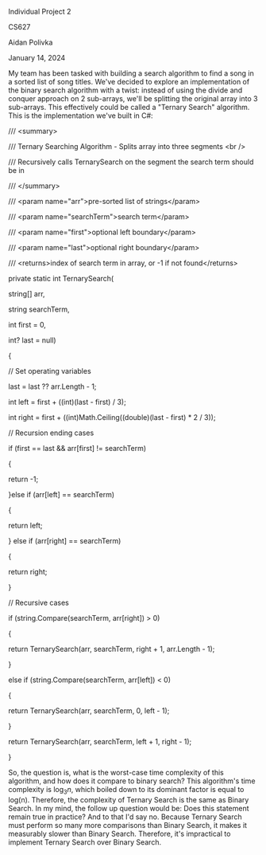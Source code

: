 Individual Project 2

CS627

Aidan Polivka

January 14, 2024

My team has been tasked with building a search algorithm to find a song
in a sorted list of song titles. We've decided to explore an
implementation of the binary search algorithm with a twist: instead of
using the divide and conquer approach on 2 sub-arrays, we'll be
splitting the original array into 3 sub-arrays. This effectively could
be called a "Ternary Search" algorithm. This is the implementation we've
built in C#:

/// \<summary\>

/// Ternary Searching Algorithm - Splits array into three segments \<br
/\>

/// Recursively calls TernarySearch on the segment the search term
should be in

/// \</summary\>

/// \<param name=\"arr\"\>pre-sorted list of strings\</param\>

/// \<param name=\"searchTerm\"\>search term\</param\>

/// \<param name=\"first\"\>optional left boundary\</param\>

/// \<param name=\"last\"\>optional right boundary\</param\>

/// \<returns\>index of search term in array, or -1 if not
found\</returns\>

private static int TernarySearch(

string\[\] arr,

string searchTerm,

int first = 0,

int? last = null)

{

// Set operating variables

last = last ?? arr.Length - 1;

int left = first + ((int)(last - first) / 3);

int right = first + ((int)Math.Ceiling((double)(last - first) \* 2 /
3));

// Recursion ending cases

if (first == last && arr\[first\] != searchTerm)

{

return -1;

}else if (arr\[left\] == searchTerm)

{

return left;

} else if (arr\[right\] == searchTerm)

{

return right;

}

// Recursive cases

if (string.Compare(searchTerm, arr\[right\]) \> 0)

{

return TernarySearch(arr, searchTerm, right + 1, arr.Length - 1);

}

else if (string.Compare(searchTerm, arr\[left\]) \< 0)

{

return TernarySearch(arr, searchTerm, 0, left - 1);

}

return TernarySearch(arr, searchTerm, left + 1, right - 1);

}

So, the question is, what is the worst-case time complexity of this
algorithm, and how does it compare to binary search? This algorithm's
time complexity is $\log_{3}n$, which boiled down to its dominant factor
is equal to log(n). Therefore, the complexity of Ternary Search is the
same as Binary Search. In my mind, the follow up question would be: Does
this statement remain true in practice? And to that I'd say no. Because
Ternary Search must perform so many more comparisons than Binary Search,
it makes it measurably slower than Binary Search. Therefore, it's
impractical to implement Ternary Search over Binary Search.
